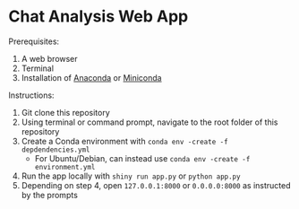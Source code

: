 # Chat Analysis Web App

Prerequisites:
1. A web browser
2. Terminal
3. Installation of [Anaconda](https://repo.anaconda.com/archive/) or [Miniconda](https://repo.anaconda.com/miniconda/)

Instructions:
1. Git clone this repository
2. Using terminal or command prompt, navigate to the root folder of this repository
3. Create a Conda environment with `conda env -create -f depdendencies.yml`
   - For Ubuntu/Debian, can instead use `conda env -create -f environment.yml`
4. Run the app locally with `shiny run app.py` or `python app.py`
5. Depending on step 4, open `127.0.0.1:8000` or `0.0.0.0:8000` as instructed by the prompts
